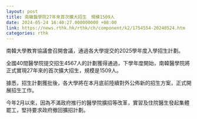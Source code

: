 ```yaml
---
layout: post
title: 南韓醫學院27年來首次擴大招生　規模1509人
date: 2024-05-24 16:40:27.000000000 +08:00
link: https://news.rthk.hk/rthk/ch/component/k2/1754554-20240524.htm
categories: rthk
---
```


南韓大學教育協議會召開會議，通過各大學提交的2025學年度入學招生計劃。
 
全國40間醫學院提交招生4567人的計劃獲得通過，下學年度開始，南韓醫學院將正式實現27年來的首次擴大招生，規模是1509人。 

據悉，招生計劃獲批後，各大學將在本月底前陸續對外公佈新的招生方案，正式開展招生工作。 

今年2月以來，因為不滿政府推行的醫學院擴招等改革，實習及住院醫生發起集體罷工，堅持要求政府撤回擴招計劃。
